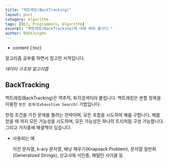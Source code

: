 ```yaml
---
title: "백트래킹(BackTracking)"
layout: post
category: Algorithm
tags: [BOJ, Programmers, Algorithm]
excerpt: "백트래킹(BackTracking)에 대해 배워 봅시다."
author: BAEKJungHo
---
```


* content
{:toc}

알고리즘 공부를 하면서 참고한 서적입니다.

_데이터 구조와 알고리즘_

## BackTracking

  백트래킹(BackTracking)은 역추적, 퇴각검색이라 불립니다. 백트래킹은 분할 정복을 이용한
  `완전 검색(Exhaustive Search)` 기법입니다.

  한정 조건을 가진 문제를 풀려는 전략이며, 모든 조합을 시도하여 해를 구합니다.
  해를 얻을 때 까지 모든 가능성을 시도하며, 모든 가능성은 하나의 트리처럼 구성 가능합니다.
  그리고 가지중에 해결책이 있습니다.

  - 사용되는 예

    이진 문자열, k-ary 문자열, 배낭 채우기(Knapsack Problem), 문자열 일반화(Generalized Strings),
    선교사와 식인종, 해밀턴 사이클 등
